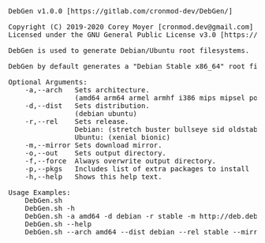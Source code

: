 <pre>
DebGen v1.0.0 [https://gitlab.com/cronmod-dev/DebGen/]

Copyright (C) 2019-2020 Corey Moyer [cronmod.dev@gmail.com]
Licensed under the GNU General Public License v3.0 [https://www.gnu.org/licenses/gpl-3.0.txt]

DebGen is used to generate Debian/Ubuntu root filesystems.

DebGen by default generates a "Debian Stable x86_64" root filesystem.

Optional Arguments:
	-a,--arch	Sets architecture.
				(amd64 arm64 armel armhf i386 mips mipsel powerpc powerpcspe ppc64el s390x)
	-d,--dist	Sets distribution.
				(debian ubuntu)
	-r,--rel	Sets release.
				Debian: (stretch buster bullseye sid oldstable stable testing unstable)
				Ubuntu: (xenial bionic)
	-m,--mirror	Sets download mirror.
	-o,--out	Sets output directory.
	-f,--force	Always overwrite output directory.
	-p,--pkgs	Includes list of extra packages to install
	-h,--help	Shows this help text.

Usage Examples:
	DebGen.sh
	DebGen.sh -h
	DebGen.sh -a amd64 -d debian -r stable -m http://deb.debian.org/debian -o OUTPUT -f -p pkgs.list
	DebGen.sh --help
	DebGen.sh --arch amd64 --dist debian --rel stable --mirror http://deb.debian.org/debian --out OUTPUT --force --pkgs pkgs.list
</pre>
